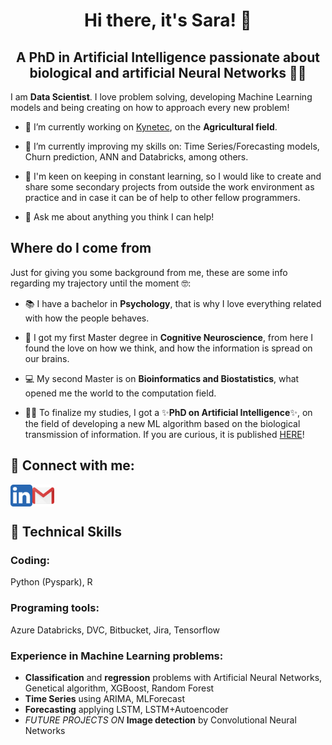 <h1 align="center"> Hi there, it's Sara! 👋 </h1>

<h2 align="center">A PhD in Artificial Intelligence passionate about biological and artificial Neural Networks 👩‍💻 </h2>

I am **Data Scientist**. I love problem solving, developing Machine Learning models and being creating on how to approach every new problem!

- 🔭 I’m currently working on <a href="https://www.kynetec.com/">Kynetec</a>, on the **Agricultural field**.
  
- 🌱 I’m currently improving my skills on: Time Series/Forecasting models, Churn prediction, ANN and Databricks, among others.
  
- 👯 I'm keen on keeping in constant learning, so I would like to create and share some secondary projects from outside the work environment as practice and in case it can be of help to other fellow programmers.

- 💬 Ask me about anything you think I can help!


## Where do I come from
Just for giving you some background from me, these are some info regarding my trajectory until the moment 🤓:
- 📚 I have a bachelor in **Psychology**, that is why I love everything related with how the people behaves.
  
- 🧠 I got my first Master degree in **Cognitive Neuroscience**, from here I found the love on how we think, and how the information is spread on our brains.
  
- 💻 My second Master is on **Bioinformatics and Biostatistics**, what opened me the world to the computation field.
  
- 👩‍🎓 To finalize my studies, I got a ✨**PhD on Artificial Intelligence**✨, on the field of developing a new ML algorithm based on the biological transmission of information. If you are curious, it is published <a href="https://ruc.udc.es/dspace/handle/2183/33359/">HERE</a>!


## 🤝 Connect with me:
<a href="https://www.linkedin.com/in/saraalvarezgonzalez/"><img align="left" src="https://raw.githubusercontent.com/deepajarout/deepajarout/main/5296501_linkedin_network_linkedin logo_icon.png" alt="Sara Alvarez Gonzalez | LinkedIn" width="35px"/></a>
<a href="mailto:saraalvarezglez@gmail.com"><img align="left" src="https://raw.githubusercontent.com/deepajarout/deepajarout/main/2993691_brand_brands_gmail_logo_logos_icon.png" alt="Sara Alvarez Gonzalez | Gmail" width="35px"/></a>
</br>
</br>

## 💼 Technical Skills
### Coding: 
Python (Pyspark), R
### Programing tools:
Azure Databricks, DVC, Bitbucket, Jira, Tensorflow
### Experience in Machine Learning problems:
- **Classification** and **regression** problems with Artificial Neural Networks, Genetical algorithm, XGBoost, Random Forest
- **Time Series** using ARIMA, MLForecast
- **Forecasting** applying LSTM, LSTM+Autoencoder
- *FUTURE PROJECTS ON* **Image detection** by Convolutional Neural Networks
